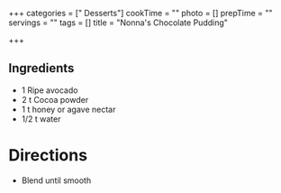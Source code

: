 +++
categories = [" Desserts"]
cookTime = ""
photo = []
prepTime = ""
servings = ""
tags = []
title = "Nonna's Chocolate Pudding"

+++
## Ingredients
* 1 Ripe avocado
* 2 t Cocoa powder
* 1 t honey or agave nectar
* 1/2 t water

# Directions
* Blend until smooth